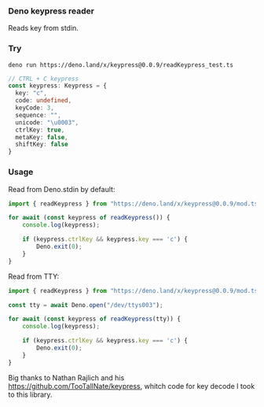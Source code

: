 ### Deno keypress reader

Reads key from stdin.

### Try

```deno run https://deno.land/x/keypress@0.0.9/readKeypress_test.ts```

```ts
// CTRL + C keypress
const keypress: Keypress = {
  key: "c",
  code: undefined,
  keyCode: 3,
  sequence: "",
  unicode: "\u0003",
  ctrlKey: true,
  metaKey: false,
  shiftKey: false
}
```

### Usage

Read from Deno.stdin by default:

```ts
import { readKeypress } from "https://deno.land/x/keypress@0.0.9/mod.ts";

for await (const keypress of readKeypress()) {
    console.log(keypress);

    if (keypress.ctrlKey && keypress.key === 'c') {
        Deno.exit(0);
    }
}
```

Read from TTY:

```ts
import { readKeypress } from "https://deno.land/x/keypress@0.0.9/mod.ts";

const tty = await Deno.open("/dev/ttys003");

for await (const keypress of readKeypress(tty)) {
    console.log(keypress);

    if (keypress.ctrlKey && keypress.key === 'c') {
        Deno.exit(0);
    }
}
```

Big thanks to Nathan Rajlich and his https://github.com/TooTallNate/keypress, whitch code for key decode I took to this library.
